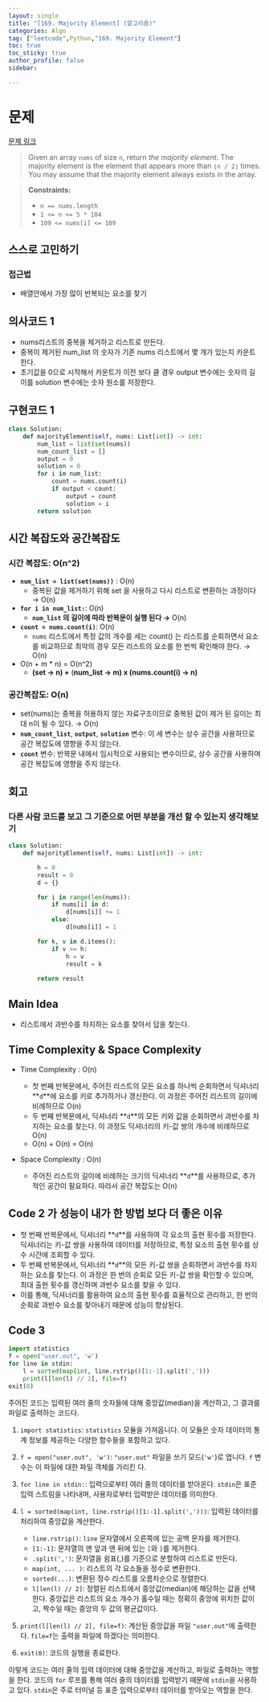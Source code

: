 ```yaml
---
layout: single
title: "[169. Majority Element] (알고리즘)"
categories: Algo
tag: ["leetcode",Python,"169. Majority Element"]
toc: true
toc_sticky: true
author_profile: false
sidebar:

---
```


# 문제

[문제 링크](https://leetcode.com/problems/majority-element/?envType=featured-list)

> Given an array `nums` of size `n`, return _the majority element_. The majority element is the element that appears more than `⌊n / 2⌋` times. You may assume that the majority element always exists in the array.

> **Constraints:**
> 
> - `n == nums.length`
> - `1 <= n <= 5 * 104`
> - `109 <= nums[i] <= 109`

## 스스로 고민하기

### 접근법 

- 배열안에서 가장 많이 반복되는 요소를 찾기

## 의사코드 1

- nums리스트의 중복을 제거하고 리스트로 만든다.
- 중복이 제거된 num_list 의 숫자가 기존 nums 리스트에서 몇 개가 있는지 카운트한다.
- 초기값을 0으로 시작해서 카운트가 이전 보다 클 경우 output 변수에는 숫자의 길이를 solution 변수에는 숫자 원소를 저장한다.

## 구현코드 1

```python
class Solution:
    def majorityElement(self, nums: List[int]) -> int:
        num_list = list(set(nums))
        num_count_list = []
        output = 0
        solution = 0
        for i in num_list:
            count = nums.count(i)
            if output < count:
                output = count
                solution = i
        return solution
```

## 시간 복잡도와 공간복잡도

### 시간 복잡도: O(n^2)

- **`num_list = list(set(nums))`** : O(n)
	- 중복된 값을 제거하기 위해 set 을 사용하고 다시 리스트로 변환하는 과정이다 → O(n)
- **`for i in num_list:`**: O(n)
	- **`num_list` 의 길이에 따라 반복문이 실행 된다 →** O(n)
- **`count = nums.count(i)`**: O(n)
	- `nums` 리스트에서 특정 값의 개수를 세는 count() 는 리스트를 순회하면서 요소를 비교하므로 최악의 경우 모든 리스트의 요소를 한 번씩 확인해야 한다. → O(n)
- O(n + m * n) = O(n^2)
	- **(set → n) +** (**num_list → m) x (nums.count(i) → n)**

### 공간복잡도:  O(n)

- set(nums)는 중복을 허용하지 않는 자료구조이므로 중복된 값이 제거 된 길이는 최대 n이 될 수 있다. → O(n)
- **`num_count_list`**, **`output`**, **`solution`** 변수: 이 세 변수는 상수 공간을 사용하므로 공간 복잡도에 영향을 주지 않는다.
- **`count`** 변수: 반복문 내에서 임시적으로 사용되는 변수이므로, 상수 공간을 사용하며 공간 복잡도에 영향을 주지 않는다.

## 회고

### 다른 사람 코드를 보고 그 기준으로 어떤 부분을 개선 할 수 있는지 생각해보기

```python
class Solution:
    def majorityElement(self, nums: List[int]) -> int:

        h = 0
        result = 0
        d = {}

        for i in range(len(nums)):
            if nums[i] in d: 
                d[nums[i]] += 1
            else:
                d[nums[i]] = 1

        for k, v in d.items():
            if v >= h:
                h = v
                result = k
        
        return result
```

## Main Idea

- 리스트에서 과반수를 차지하는 요소를 찾아서 답을 찾는다.

## Time Complexity & Space Complexity

- Time Complexity : O(n)
    - 첫 번째 반복문에서, 주어진 리스트의 모든 요소를 하나씩 순회하면서 딕셔너리 **`d`**에 요소를 키로 추가하거나 갱신한다. 이 과정은 주어진 리스트의 길이에 비례하므로 O(n)
    - 두 번째 반복문에서, 딕셔너리 **`d`**의 모든 키와 값을 순회하면서 과반수를 차지하는 요소를 찾는다. 이 과정도 딕셔너리의 키-값 쌍의 개수에 비례하므로 O(n)
    - O(n) + O(n) = O(n)
    
- Space Complexity : O(n)
    - 주어진 리스트의 길이에 비례하는 크기의 딕셔너리 **`d`**를 사용하므로, 추가적인 공간이 필요하다. 따라서 공간 복잡도는 O(n)

## Code 2 가 성능이 내가 한 방법 보다 더 좋은 이유

- 첫 번째 반복문에서, 딕셔너리 **`d`**를 사용하여 각 요소의 출현 횟수를 저장한다. 딕셔너리는 키-값 쌍을 사용하여 데이터를 저장하므로, 특정 요소의 출현 횟수를 상수 시간에 조회할 수 있다.
- 두 번째 반복문에서, 딕셔너리 **`d`**의 모든 키-값 쌍을 순회하면서 과반수를 차지하는 요소를 찾는다. 이 과정은 한 번의 순회로 모든 키-값 쌍을 확인할 수 있으며, 최대 출현 횟수를 갱신하며 과반수 요소를 찾을 수 있다.
- 이를 통해, 딕셔너리를 활용하여 요소의 출현 횟수를 효율적으로 관리하고, 한 번의 순회로 과반수 요소를 찾아내기 때문에 성능이 향상된다.

## Code 3 

```python
import statistics
f = open("user.out", 'w')
for line in stdin:
    l = sorted(map(int, line.rstrip()[1:-1].split(',')))
    print(l[len(l) // 2], file=f)
exit(0)
```

주어진 코드는 입력된 여러 줄의 숫자들에 대해 중앙값(median)을 계산하고, 그 결과를 파일로 출력하는 코드다.

1. `import statistics`: `statistics` 모듈을 가져옵니다. 이 모듈은 숫자 데이터의 통계 정보를 제공하는 다양한 함수들을 포함하고 있다.
    
2. `f = open("user.out", 'w')`: `"user.out"` 파일을 쓰기 모드(`'w'`)로 엽니다. `f` 변수는 이 파일에 대한 파일 객체를 가리킨 다.
    
3. `for line in stdin:`: 입력으로부터 여러 줄의 데이터를 받아온다. `stdin`은 표준 입력 스트림을 나타내며, 사용자로부터 입력받은 데이터를 의미한다.
    
4. `l = sorted(map(int, line.rstrip()[1:-1].split(',')))`: 입력된 데이터를 처리하여 중앙값을 계산한다.
    
    - `line.rstrip()`: `line` 문자열에서 오른쪽에 있는 공백 문자를 제거한다.
    - `[1:-1]`: 문자열의 맨 앞과 맨 뒤에 있는 `[`와 `]`를 제거한다.
    - `.split(',')`: 문자열을 쉼표(,)를 기준으로 분할하여 리스트로 만든다.
    - `map(int, ... )`: 리스트의 각 요소들을 정수로 변환한다.
    - `sorted(...)`: 변환된 정수 리스트를 오름차순으로 정렬한다.
    - `l[len(l) // 2]`: 정렬된 리스트에서 중앙값(median)에 해당하는 값을 선택한다. 중앙값은 리스트의 요소 개수가 홀수일 때는 정확히 중앙에 위치한 값이고, 짝수일 때는 중앙의 두 값의 평균값이다.
5. `print(l[len(l) // 2], file=f)`: 계산된 중앙값을 파일 `"user.out"`에 출력한다. `file=f`는 출력을 파일에 하겠다는 의미한다.
    
6. `exit(0)`: 코드의 실행을 종료한다.
    

이렇게 코드는 여러 줄의 입력 데이터에 대해 중앙값을 계산하고, 파일로 출력하는 역할을 한다. 코드의 `for` 루프를 통해 여러 줄의 데이터를 입력받기 때문에 `stdin`을 사용하고 있다. `stdin`은 주로 터미널 등 표준 입력으로부터 데이터를 받아오는 역할을 한다.